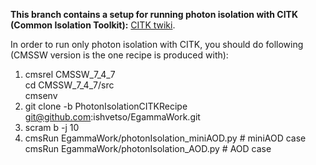 <b> This branch contains a setup for running photon isolation with CITK (Common Isolation Toolkit):</b> [CITK twiki]. 

In order to run only photon isolation with CITK, you should do following (CMSSW version is the one recipe is produced with):

1. cmsrel CMSSW_7_4_7 <br />
cd CMSSW_7_4_7/src <br />
cmsenv <br />
2. git clone -b  PhotonIsolationCITKRecipe git@github.com:ishvetso/EgammaWork.git 
3. scram b -j 10
4. cmsRun EgammaWork/photonIsolation_miniAOD.py # miniAOD case <br/>
   cmsRun EgammaWork/photonIsolation_AOD.py # AOD case


[CITK twiki]:https://twiki.cern.ch/twiki/bin/viewauth/CMS/CommonIDAndIsolationFW

